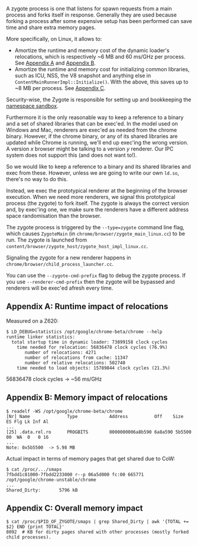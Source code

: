 A zygote process is one that listens for spawn requests from a main process
and forks itself in response. Generally they are used because forking a process
after some expensive setup has been performed can save time and share extra
memory pages.

More specifically, on Linux, it allows to:
 * Amortize the runtime and memory cost of the dynamic loader's relocations,
   which is respectively ~6 MB and 60 ms/GHz per process.
   See [Appendix A](#appendix-a-runtime-impact-of-relocations) and
   [Appendix B](#appendix-b-memory-impact-of-relocations).
 * Amortize the runtime and memory cost for initializing common
   libraries, such as ICU, NSS, the V8 snapshot and anything else in
   `ContentMainRunnerImpl::Initialize()`. With the above, this saves
   up to ~8 MB per process. See [Appendix C](#appendix-c-overall-memory-impact).

Security-wise, the Zygote is responsible for setting up and bookkeeping the
[namespace sandbox](sandboxing.md).

Furthermore it is the only reasonable way to keep a reference to a binary
and a set of shared libraries that can be exec'ed. In the model used on Windows
and Mac, renderers are exec'ed as needed from the chrome binary. However, if the
chrome binary, or any of its shared libraries are updated while Chrome is
running, we'll end up exec'ing the wrong version. A version _x_ browser might be
talking to a version _y_ renderer. Our IPC system does not support this (and
does not want to!).

So we would like to keep a reference to a binary and its shared libraries and
exec from these. However, unless we are going to write our own `ld.so`, there's
no way to do this.

Instead, we exec the prototypical renderer at the beginning of the browser
execution. When we need more renderers, we signal this prototypical process (the
zygote) to fork itself. The zygote is always the correct version and, by
exec'ing one, we make sure the renderers have a different address space
randomisation than the browser.

The zygote process is triggered by the `--type=zygote` command line flag, which
causes `ZygoteMain` (in `chrome/browser/zygote_main_linux.cc`) to be run. The
zygote is launched from `content/browser/zygote_host/zygote_host_impl_linux.cc`.

Signaling the zygote for a new renderer happens in
`chrome/browser/child_process_launcher.cc`.

You can use the `--zygote-cmd-prefix` flag to debug the zygote process. If you
use `--renderer-cmd-prefix` then the zygote will be bypassed and renderers will
be exec'ed afresh every time.

## Appendix A: Runtime impact of relocations
Measured on a Z620:

    $ LD_DEBUG=statistics /opt/google/chrome-beta/chrome --help
    runtime linker statistics:
      total startup time in dynamic loader: 73899158 clock cycles
        time needed for relocation: 56836478 clock cycles (76.9%)
           number of relocations: 4271
           number of relocations from cache: 11347
           number of relative relocations: 502740
        time needed to load objects: 15789844 clock cycles (21.3%)

56836478 clock cycles -> ~56 ms/GHz

## Appendix B: Memory impact of relocations

    $ readelf -WS /opt/google/chrome-beta/chrome
    [Nr] Name              Type            Address          Off    Size   ES Flg Lk Inf Al
    ...
    [25] .data.rel.ro      PROGBITS        0000000006a8b590 6a8a590 5b5500 00  WA  0   0 16
    ...
    Note: 0x5b5500  -> 5.98 MB

Actual impact in terms of memory pages that get shared due to CoW:

    $ cat /proc/.../smaps
    7fbdd1c81000-7fbdd2233000 r--p 06a5d000 fc:00 665771     /opt/google/chrome-unstable/chrome
    ...
    Shared_Dirty:       5796 kB

## Appendix C: Overall memory impact
    $ cat /proc/$PID_OF_ZYGOTE/smaps | grep Shared_Dirty | awk '{TOTAL += $2} END {print TOTAL}'
    8092  # KB for dirty pages shared with other processes (mostly forked child processes).
